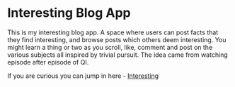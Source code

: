 # Interesting Blog App

This is my interesting blog app. A space where users can post facts that they find interesting, and browse posts which others deem interesting.
You might learn a thing or two as you scroll, like, comment and post on the various subjects all inspired by trivial pursuit.
The idea came from watching episode after episode of QI. 

If you are curious you can jump in here - [Interesting](https://subject-blog-app.herokuapp.com/)

